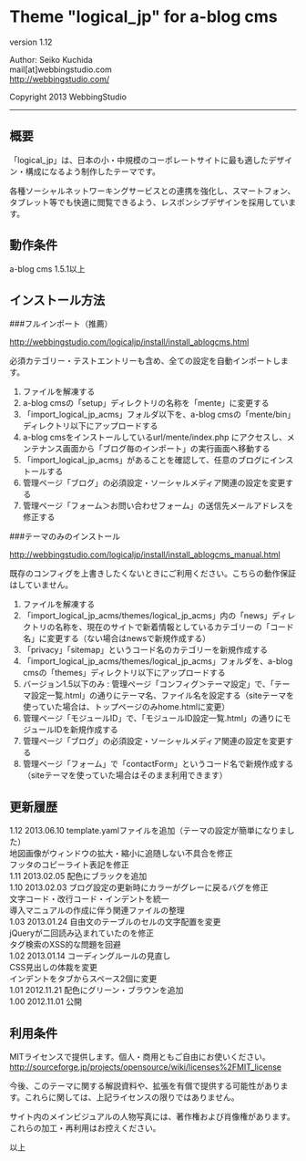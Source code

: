Theme "logical_jp" for a-blog cms
====================================

version 1.12

Author: Seiko Kuchida  
mail[at]webbingstudio.com  
http://webbingstudio.com/

Copyright 2013 WebbingStudio

- - - - - - - - - - - - - - - - - - -

概要
------------------------------------

「logical_jp」は、日本の小・中規模のコーポレートサイトに最も適したデザイン・構成になるよう制作したテーマです。

各種ソーシャルネットワーキングサービスとの連携を強化し、スマートフォン、タブレット等でも快適に閲覧できるよう、レスポンシブデザインを採用しています。


動作条件
------------------------------------

a-blog cms 1.5.1以上


インストール方法
------------------------------------

###フルインポート（推薦）

http://webbingstudio.com/logicaljp/install/install_ablogcms.html

必須カテゴリー・テストエントリーも含め、全ての設定を自動インポートします。

1. ファイルを解凍する
2. a-blog cmsの「setup」ディレクトリの名称を「mente」に変更する
3. 「import_logical_jp_acms」フォルダ以下を、a-blog cmsの「mente/bin」ディレクトリ以下にアップロードする
4. a-blog cmsをインストールしているurl/mente/index.php にアクセスし、メンテナンス画面から「ブログ毎のインポート」の実行画面へ移動する
5. 「import_logical_jp_acms」があることを確認して、任意のブログにインストールする
6. 管理ページ「ブログ」の必須設定・ソーシャルメディア関連の設定を変更する
7. 管理ページ「フォーム＞お問い合わせフォーム」の送信先メールアドレスを修正する

###テーマのみのインストール

http://webbingstudio.com/logicaljp/install/install_ablogcms_manual.html

既存のコンフィグを上書きしたくないときにご利用ください。こちらの動作保証はしていません。

1. ファイルを解凍する
2. 「import_logical_jp_acms/themes/logical_jp_acms」内の「news」ディレクトリの名称を、現在のサイトで新着情報としているカテゴリーの「コード名」に変更する（ない場合はnewsで新規作成する）
3. 「privacy」「sitemap」というコード名のカテゴリーを新規作成する
4. 「import_logical_jp_acms/themes/logical_jp_acms」フォルダを、a-blog cmsの「themes」ディレクトリ以下にアップロードする
5. バージョン1.5以下のみ : 管理ページ「コンフィグ＞テーマ設定」で、「テーマ設定一覧.html」の通りにテーマ名、ファイル名を設定する（siteテーマを使っていた場合は、トップページのみhome.htmlに変更）
6. 管理ページ「モジュールID」で、「モジュールID設定一覧.html」の通りにモジュールIDを新規作成する
7. 管理ページ「ブログ」の必須設定・ソーシャルメディア関連の設定を変更する
8. 管理ページ「フォーム」で「contactForm」というコード名で新規作成する（siteテーマを使っていた場合はそのまま利用できます）

更新履歴
------------------------------------

1.12 2013.06.10 template.yamlファイルを追加（テーマの設定が簡単になりました）  
                地図画像がウィンドウの拡大・縮小に追随しない不具合を修正  
                フッタのコピーライト表記を修正  
1.11 2013.02.05 配色にブラックを追加  
1.10 2013.02.03 ブログ設定の更新時にカラーがグレーに戻るバグを修正  
                文字コード・改行コード・インデントを統一  
                導入マニュアルの作成に伴う関連ファイルの整理  
1.03 2013.01.24 自由文のテーブルのセルの文字配置を変更  
                jQueryが二回読み込まれていたのを修正  
                タグ検索のXSS的な問題を回避  
1.02 2013.01.14 コーディングルールの見直し  
                CSS見出しの体裁を変更  
                インデントをタブからスペース2個に変更  
1.01 2012.11.21 配色にグリーン・ブラウンを追加  
1.00 2012.11.01 公開


利用条件
------------------------------------

MITライセンスで提供します。個人・商用ともご自由にお使いください。  
http://sourceforge.jp/projects/opensource/wiki/licenses%2FMIT_license

今後、このテーマに関する解説資料や、拡張を有償で提供する可能性があります。これらに関しては、上記ライセンスの限りではありません。  

サイト内のメインビジュアルの人物写真には、著作権および肖像権があります。  
これらの加工・再利用はお控えください。

以上

